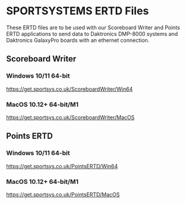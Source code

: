 # SPORTSYSTEMS ERTD Files

These ERTD files are to be used with our Scoreboard Writer and Points ERTD applications to send data to Daktronics DMP-8000 systems and Daktronics GalaxyPro boards with an ethernet connection.

## Scoreboard Writer
### Windows 10/11 64-bit

https://get.sportsys.co.uk/ScoreboardWriter/Win64

### MacOS 10.12+ 64-bit/M1

https://get.sportsys.co.uk/ScoreboardWriter/MacOS

## Points ERTD
### Windows 10/11 64-bit

https://get.sportsys.co.uk/PointsERTD/Win64

### MacOS 10.12+ 64-bit/M1

https://get.sportsys.co.uk/PointsERTD/MacOS

